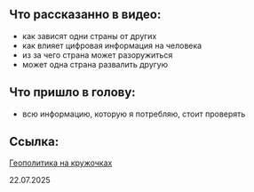 ## Что рассказанно в видео:
- как зависят одни страны от других
- как влияет цифровая информация на человека
- из за чего страна может разоружиться 
- может одна страна развалить другую

## Что пришло в голову:
- всю информацию, которую я потребляю, стоит проверять


## Ссылка: 
[Геополитика на кружочках](https://youtu.be/DR5iBcc8nI4?si=d35XGENuY37u8L-h)

22.07.2025